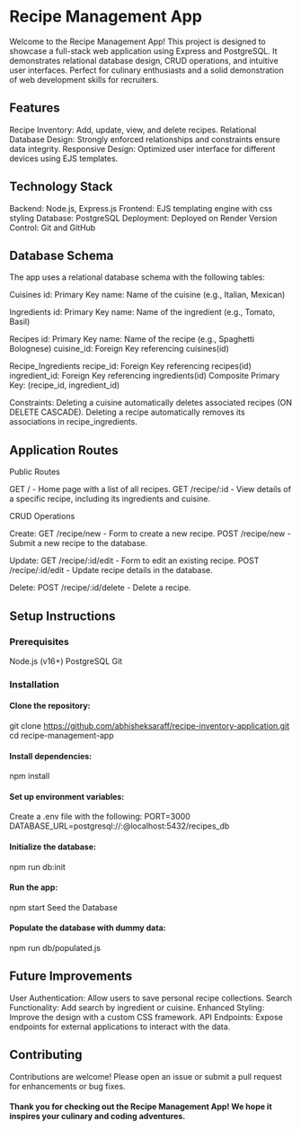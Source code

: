 # Recipe Management App

Welcome to the Recipe Management App! This project is designed to showcase a full-stack web application using Express and PostgreSQL. It demonstrates relational database design, CRUD operations, and intuitive user interfaces. Perfect for culinary enthusiasts and a solid demonstration of web development skills for recruiters.

## Features

Recipe Inventory: Add, update, view, and delete recipes.
Relational Database Design: Strongly enforced relationships and constraints ensure data integrity.
Responsive Design: Optimized user interface for different devices using EJS templates.

## Technology Stack

Backend: Node.js, Express.js
Frontend: EJS templating engine with css styling
Database: PostgreSQL
Deployment: Deployed on Render
Version Control: Git and GitHub

## Database Schema

The app uses a relational database schema with the following tables:

Cuisines
id: Primary Key
name: Name of the cuisine (e.g., Italian, Mexican)

Ingredients
id: Primary Key
name: Name of the ingredient (e.g., Tomato, Basil)

Recipes
id: Primary Key
name: Name of the recipe (e.g., Spaghetti Bolognese)
cuisine_id: Foreign Key referencing cuisines(id)

Recipe_Ingredients
recipe_id: Foreign Key referencing recipes(id)
ingredient_id: Foreign Key referencing ingredients(id)
Composite Primary Key: (recipe_id, ingredient_id)

Constraints:
Deleting a cuisine automatically deletes associated recipes (ON DELETE CASCADE).
Deleting a recipe automatically removes its associations in recipe_ingredients.

## Application Routes

Public Routes

GET / - Home page with a list of all recipes.
GET /recipe/:id - View details of a specific recipe, including its ingredients and cuisine.

CRUD Operations

Create:
GET /recipe/new - Form to create a new recipe.
POST /recipe/new - Submit a new recipe to the database.

Update:
GET /recipe/:id/edit - Form to edit an existing recipe.
POST /recipe/:id/edit - Update recipe details in the database.

Delete:
POST /recipe/:id/delete - Delete a recipe.

## Setup Instructions

### Prerequisites

Node.js (v16+)
PostgreSQL
Git

### Installation

#### Clone the repository:
git clone https://github.com/abhisheksaraff/recipe-inventory-application.git
cd recipe-management-app

#### Install dependencies:
npm install

#### Set up environment variables:
Create a .env file with the following:
PORT=3000
DATABASE_URL=postgresql://<username>:<password>@localhost:5432/recipes_db

#### Initialize the database:
npm run db:init

#### Run the app:
npm start
Seed the Database

#### Populate the database with dummy data:
npm run db/populated.js

## Future Improvements

User Authentication: Allow users to save personal recipe collections.
Search Functionality: Add search by ingredient or cuisine.
Enhanced Styling: Improve the design with a custom CSS framework.
API Endpoints: Expose endpoints for external applications to interact with the data.

## Contributing

Contributions are welcome! Please open an issue or submit a pull request for enhancements or bug fixes.

#### Thank you for checking out the Recipe Management App! We hope it inspires your culinary and coding adventures.